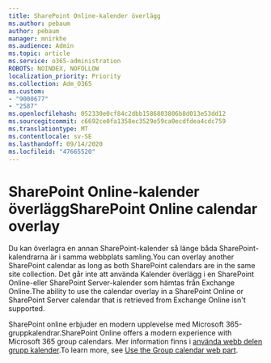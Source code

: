 ```yaml
---
title: SharePoint Online-kalender överlägg
ms.author: pebaum
author: pebaum
manager: mnirkhe
ms.audience: Admin
ms.topic: article
ms.service: o365-administration
ROBOTS: NOINDEX, NOFOLLOW
localization_priority: Priority
ms.collection: Adm_O365
ms.custom:
- "9000677"
- "2587"
ms.openlocfilehash: 052330e0cf84c2dbb1586803806b8d013e53dd12
ms.sourcegitcommit: c6692ce0fa1358ec3529e59ca0ecdfdea4cdc759
ms.translationtype: MT
ms.contentlocale: sv-SE
ms.lasthandoff: 09/14/2020
ms.locfileid: "47665520"
---
```

# <a name="sharepoint-online-calendar-overlay"></a><span data-ttu-id="c1838-102">SharePoint Online-kalender överlägg</span><span class="sxs-lookup"><span data-stu-id="c1838-102">SharePoint Online calendar overlay</span></span>

<span data-ttu-id="c1838-103">Du kan överlagra en annan SharePoint-kalender så länge båda SharePoint-kalendrarna är i samma webbplats samling.</span><span class="sxs-lookup"><span data-stu-id="c1838-103">You can overlay another SharePoint calendar as long as both SharePoint calendars are in the same site collection.</span></span> <span data-ttu-id="c1838-104">Det går inte att använda Kalender överlägg i en SharePoint Online-eller SharePoint Server-kalender som hämtas från Exchange Online.</span><span class="sxs-lookup"><span data-stu-id="c1838-104">The ability to use the calendar overlay in a SharePoint Online or SharePoint Server calendar that is retrieved from Exchange Online isn't supported.</span></span>

<span data-ttu-id="c1838-105">SharePoint online erbjuder en modern upplevelse med Microsoft 365-gruppkalendrar.</span><span class="sxs-lookup"><span data-stu-id="c1838-105">SharePoint Online offers a modern experience with Microsoft 365 group calendars.</span></span> <span data-ttu-id="c1838-106">Mer information finns i [använda webb delen grupp kalender](https://support.microsoft.com/en-us/office/use-the-group-calendar-web-part-eaf3c04d-5699-48cb-8b5e-3caa887d51ce).</span><span class="sxs-lookup"><span data-stu-id="c1838-106">To learn more, see [Use the Group calendar web part](https://support.microsoft.com/en-us/office/use-the-group-calendar-web-part-eaf3c04d-5699-48cb-8b5e-3caa887d51ce).</span></span>
